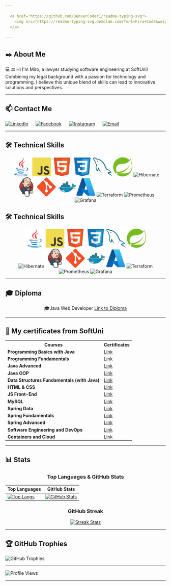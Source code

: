 ```yaml
---
 
  <a href="https://github.com/DenverCoder1/readme-typing-svg">
    <img src="https://readme-typing-svg.demolab.com?font=Fira+Code&weight=600&size=36&duration=6000&pause=1000&color=1A77F2&center=true&vCenter=true&width=1000&height=66&lines=Greetings+%F0%9F%91%8B+I'm+Miroslav+Nedev%21">
  </a>

---
```


## ✒️ About Me
💻 ⚖ Hi I'm Miro, a lawyer studying software engineering at SoftUni! Combining my legal background with a passion for technology and programming. I believe this unique blend of skills can lead to innovative solutions and perspectives.

---

## 📫 Contact Me

[![LinkedIn](https://img.icons8.com/color/48/000000/linkedin.png)](https://www.linkedin.com/in/miroslav-nedev-329045298)&nbsp;&nbsp;&nbsp;&nbsp;&nbsp;
[![Facebook](https://img.icons8.com/color/48/000000/facebook.png)](https://www.facebook.com/miroslav.nedev.96/)&nbsp;&nbsp;&nbsp;&nbsp;&nbsp;
[![Instagram](https://img.icons8.com/color/48/000000/instagram-new.png)](https://www.instagram.com/miroslav_nedev/)&nbsp;&nbsp;&nbsp;&nbsp;&nbsp;
[![Email](https://img.icons8.com/color/48/000000/email.png)](mailto:miroslav.en.nedev@gmail.com)&nbsp;&nbsp;&nbsp;&nbsp;&nbsp;

---

## 🛠️ Technical Skills
  <div align="center">
<img src="https://github.com/devicons/devicon/raw/v2.14.0/icons/java/java-original.svg" alt="Java" width="60" height="60"> <img src="https://github.com/devicons/devicon/raw/v2.14.0/icons/javascript/javascript-original.svg" alt="JavaScript" width="60" height="60"> <img src="https://github.com/devicons/devicon/raw/v2.14.0/icons/html5/html5-original.svg" alt="HTML" width="60" height="60"> <img src="https://github.com/devicons/devicon/raw/v2.14.0/icons/css3/css3-original.svg" alt="CSS" width="60" height="60"> <img src="https://github.com/devicons/devicon/raw/v2.14.0/icons/mysql/mysql-original.svg" alt="MySQL" width="60" height="60"> <img src="https://github.com/devicons/devicon/raw/v2.14.0/icons/spring/spring-original.svg" alt="Spring" width="60" height="60"> <img src="https://cdn.jsdelivr.net/gh/devicons/devicon/icons/hibernate/hibernate-original.svg" alt="Hibernate" width="60" height="60"> <img src="https://github.com/devicons/devicon/raw/v2.14.0/icons/jenkins/jenkins-original.svg" alt="Jenkins" width="60" height="60"> <img src="https://github.com/devicons/devicon/raw/v2.14.0/icons/git/git-original.svg" alt="Git" width="60" height="60"> <img src="https://github.com/devicons/devicon/raw/v2.14.0/icons/docker/docker-original.svg" alt="Docker" width="60" height="60"><img src="https://github.com/devicons/devicon/raw/v2.14.0/icons/azure/azure-original.svg" alt="Azure" width="60" height="60"> <img src="https://cdn.jsdelivr.net/gh/devicons/devicon/icons/terraform/terraform-original.svg" alt="Terraform" width="60" height="60">
<img src="https://cdn.jsdelivr.net/gh/devicons/devicon/icons/prometheus/prometheus-original.svg" alt="Prometheus" width="60" height="60">
<img src="https://cdn.jsdelivr.net/gh/devicons/devicon/icons/grafana/grafana-original.svg" alt="Grafana" width="60" height="60">


</div>

## 🛠️ Technical Skills
<div align="center">
  <!-- Първи ред -->
  <img src="https://github.com/devicons/devicon/raw/v2.14.0/icons/java/java-original.svg" alt="Java" width="60" height="60">
  <img src="https://github.com/devicons/devicon/raw/v2.14.0/icons/javascript/javascript-original.svg" alt="JavaScript" width="60" height="60">
  <img src="https://github.com/devicons/devicon/raw/v2.14.0/icons/html5/html5-original.svg" alt="HTML" width="60" height="60">
  <img src="https://github.com/devicons/devicon/raw/v2.14.0/icons/css3/css3-original.svg" alt="CSS" width="60" height="60">
  <img src="https://github.com/devicons/devicon/raw/v2.14.0/icons/mysql/mysql-original.svg" alt="MySQL" width="60" height="60">
  <img src="https://github.com/devicons/devicon/raw/v2.14.0/icons/spring/spring-original.svg" alt="Spring" width="60" height="60">
  <br> <!-- Нов ред -->
  <!-- Втори ред -->
  <img src="https://cdn.jsdelivr.net/gh/devicons/devicon/icons/hibernate/hibernate-original.svg" alt="Hibernate" width="60" height="60">
  <img src="https://github.com/devicons/devicon/raw/v2.14.0/icons/jenkins/jenkins-original.svg" alt="Jenkins" width="60" height="60">
  <img src="https://github.com/devicons/devicon/raw/v2.14.0/icons/git/git-original.svg" alt="Git" width="60" height="60">
  <img src="https://github.com/devicons/devicon/raw/v2.14.0/icons/docker/docker-original.svg" alt="Docker" width="60" height="60">
  <img src="https://github.com/devicons/devicon/raw/v2.14.0/icons/azure/azure-original.svg" alt="Azure" width="60" height="60">
  <img src="https://cdn.jsdelivr.net/gh/devicons/devicon/icons/terraform/terraform-original.svg" alt="Terraform" width="60" height="60">
  <img src="https://cdn.jsdelivr.net/gh/devicons/devicon/icons/prometheus/prometheus-original.svg" alt="Prometheus" width="60" height="60">
  <img src="https://cdn.jsdelivr.net/gh/devicons/devicon/icons/grafana/grafana-original.svg" alt="Grafana" width="60" height="60">
</div>


---

## 🎓 Diploma

 <div align="center">
 🎓Java Web Developer <a href="https://softuni.bg/certificates/details/229890/b7159eec">Link to Diploma</a>
</div>

---

## 📄 My certificates from SoftUni

<div align="center">

<table>
  <tr>
    <th>Courses</th>
    <th>Certificates</th>
  </tr>
  <tr>
    <td><b>Programming Basics with Java</b></td>
    <td><a href="https://softuni.bg/certificates/details/143565/8be11c3b">Link</a></td>
  </tr>
  <tr>
    <td><b>Programming Fundamentals</b></td>
    <td><a href="https://softuni.bg/certificates/details/167553/e33ce948">Link</a></td>
  </tr>
  <tr>
    <td><b>Java Advanced</b></td>
    <td><a href="https://softuni.bg/certificates/details/174490/fa6e2c97">Link</a></td>
  </tr>
  <tr>
    <td><b>Java OOP</b></td>
    <td><a href="https://softuni.bg/certificates/details/181384/8f2c8b6b">Link</a></td>
  </tr>
  <tr>
    <td><b>Data Structures Fundamentals (with Java)</b></td>
    <td><a href="https://softuni.bg/certificates/details/188062/d77d4f65">Link</a></td>
  </tr>
  <tr>
    <td><b>HTML & CSS</b></td>
    <td><a href="https://softuni.bg/certificates/details/190670/63b5b006">Link</a></td>
  </tr>
  <tr>
    <td><b>JS Front-End</b></td>
    <td><a href="https://softuni.bg/certificates/details/199089/a87c963e">Link</a></td>
  </tr>
  <tr>
    <td><b>MySQL</b></td>
    <td><a href="https://softuni.bg/certificates/details/202766/b1a76e05">Link</a></td>
  </tr>
  <tr>
    <td><b>Spring Data</b></td>
    <td><a href="https://softuni.bg/certificates/details/209333/2d43a525">Link</a></td>
  </tr>
  <tr>
    <td><b>Spring Fundamentals</b></td>
    <td><a href="https://softuni.bg/certificates/details/219319/0017c4d1">Link</a></td>
  </tr>
  <tr>
    <td><b>Spring Advanced</b></td>
    <td><a href="https://softuni.bg/certificates/details/223329/ddeee510">Link</a></td>
  </tr>
    <tr>
    <td><b>Software Engineering and DevOps</b></td>
    <td><a href="https://softuni.bg/certificates/details/229460/37efdc5c">Link</a></td>
  </tr>
  <tr>
    <td><b>Containers and Cloud</b></td>
    <td><a href="https://softuni.bg/certificates/details/232850/87cd2c11">Link</a></td>
  </tr>
</table>

</div>

---

## 📊 Stats

<div align="center">
  
### Top Languages & GitHub Stats
  
| Top Languages | GitHub Stats |
|---|---|
| [![Top Langs](https://github-readme-stats.vercel.app/api/top-langs/?username=pylapp&layout=donut&langs_count=7&theme=dark)](https://github.com/Nedev-Miroslav/github-readme-stats) | [![GitHub Stats](https://github-readme-stats.vercel.app/api?username=Nedev-Miroslav&show_icons=true&include_all_commits=true&theme=dark&layout=compact&rank_icon=github)](https://github.com/Nedev-Miroslav/github-readme-stats) |

</div>

<div align="center">

### GitHub Streak

[![Streak Stats](http://github-readme-streak-stats.herokuapp.com?user=Nedev-Miroslav&theme=dark&layout=compact)](https://github.com/Nedev-Miroslav)

</div>

---

## 🏆 GitHub Trophies
![GitHub Trophies](https://github-profile-trophy.vercel.app/?username=Nedev-Miroslav&column=8&theme=onedark)

---

![Profile Views](https://komarev.com/ghpvc/?username=Nedev-Miroslav)

---
